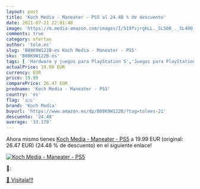 ```yaml
---
layout: post
title: 'Koch Media - Maneater - PS5 al 24.48 % de descuento'
date: 2021-07-21 22:01:48
image: 'https://m.media-amazon.com/images/I/519fsjrgkLL._SL500_._SL400_.jpg'
comments: true
category: ofertas
author: 'tole.es'
slug: 'B08K9W122B-es Koch Media - Maneater - PS5'
sku: 'B08K9W122B-es'
tags: [ 'Hardware y juegos para PlayStation 5','Juegos para PlayStation 5','Videojuegos','koch media','ps5', ]
actualPrice: 19.99 EUR
currency: EUR
price: 19.99
comparePrice: 26.47 EUR
prodname: 'Koch Media - Maneater - PS5'
country: 'es'
flag: '🇪🇸'
brand: 'Koch Media'
buyurl: 'https://www.amazon.es/dp/B08K9W122B/?tag=tolees-21'
descuento: '24.48'
average: '33.178'
---
```


Ahora mismo tienes [Koch Media - Maneater - PS5](https://www.amazon.es/dp/B08K9W122B/?tag=tolees-21) a 19.99 EUR (original: 26.47 EUR) (24.48 %  de descuento) en el siguiente enlace!

[![Koch Media - Maneater - PS5](https://m.media-amazon.com/images/I/519fsjrgkLL._SL500_._SL400_.jpg)](https://www.amazon.es/dp/B08K9W122B/?tag=tolees-21)

🔎:


[🛒 Visítala!!!](https://www.amazon.es/dp/B08K9W122B/?tag=tolees-21)
